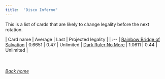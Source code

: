 ```yaml
---
title:  "Disco Inferno"
---
```


This is a list of cards that are likely to change legality before the next rotation.

| Card name | Average | Last | Projected legality |
| :-- |
[Rainbow Bridge of Salvation](https://db.ygoprodeck.com/card/?search=Rainbow%20Bridge%20of%20Salvation) | 0.6651 | 0.47 | Unlimited |
[Dark Ruler No More](https://db.ygoprodeck.com/card/?search=Dark%20Ruler%20No%20More) | 1.0611 | 0.44 | Unlimited |

<br>

###### [Back home](index)